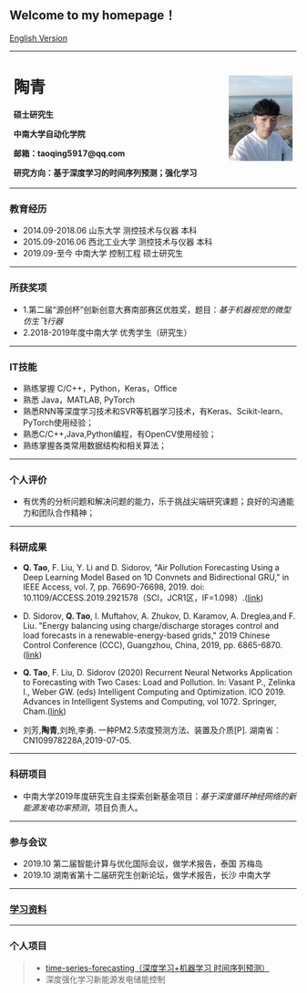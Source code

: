 ## Welcome to my homepage！

[English Version](index-en.md)




<table border="0">
  <tr>
    <td width="75%">
      <h1>陶青</h1>
      <p><b>硕士研究生</b></p>
      <p><b>中南大学自动化学院</b></p>
      <p><b>邮箱：taoqing5917@qq.com</b></p>
      <p><b>研究方向：基于深度学习的时间序列预测；强化学习</b></p>
    </td>
    <td width="25%">
      <img src="/taoqing5917.jpg" width="100%">      
    </td>
  </tr>
</table>





### **教育经历**
- 2014.09-2018.06 山东大学 测控技术与仪器 本科
- 2015.09-2016.06 西北工业大学 测控技术与仪器 本科
- 2019.09-至今 中南大学 控制工程 硕士研究生

---------------------------

### **所获奖项**
- 1.第二届“源创杯”创新创意大赛南部赛区优胜奖，题目：*基于机器视觉的微型仿生飞行器*
- 2.2018-2019年度中南大学 优秀学生（研究生）

---------------------------

### **IT技能**
- 熟练掌握  C/C++，Python，Keras，Office
- 熟悉		 Java，MATLAB, PyTorch
- 熟悉RNN等深度学习技术和SVR等机器学习技术，有Keras、Scikit-learn、PyTorch使用经验；
- 熟悉C/C++,Java,Python编程，有OpenCV使用经验；
- 熟练掌握各类常用数据结构和相关算法；

---------------------------

### **个人评价**
- 有优秀的分析问题和解决问题的能力，乐于挑战尖端研究课题；良好的沟通能力和团队合作精神；

---------------------------

### **科研成果**

- **Q. Tao**, F. Liu, Y. Li and D. Sidorov, "Air Pollution Forecasting Using a Deep Learning Model Based on 1D Convnets and Bidirectional GRU," in IEEE Access, vol. 7, pp. 76690-76698, 2019. doi: 10.1109/ACCESS.2019.2921578（SCI，JCR1区，IF=1.098）.([link](https://ieeexplore.ieee.org/document/8732985))

- D. Sidorov, **Q. Tao**, I. Muftahov, A. Zhukov, D. Karamov, A. Dreglea,and F. Liu. "Energy balancing using charge/discharge storages control and load forecasts in a renewable-energy-based grids," 2019 Chinese Control Conference (CCC), Guangzhou, China, 2019, pp. 6865-6870.([link](https://ieeexplore.ieee.org/document/8865777))
- **Q. Tao**, F. Liu, D. Sidorov (2020) Recurrent Neural Networks Application to Forecasting with Two Cases: Load and Pollution. In: Vasant P., Zelinka I., Weber GW. (eds) Intelligent Computing and Optimization. ICO 2019. Advances in Intelligent Systems and Computing, vol 1072. Springer, Cham.([link](https://link.springer.com/chapter/10.1007/978-3-030-33585-4_37))
- 刘芳,**陶青**,刘玲,李勇. 一种PM2.5浓度预测方法、装置及介质[P]. 湖南省：CN109978228A,2019-07-05.

---------------------------

### **科研项目**
- 中南大学2019年度研究生自主探索创新基金项目：*基于深度循环神经网络的新能源发电功率预测*，项目负责人。

---------------------------

### **参与会议**
- 2019.10  第二届智能计算与优化国际会议，做学术报告，泰国 苏梅岛
- 2019.10  湖南省第十二届研究生创新论坛，做学术报告，长沙 中南大学


---------------------


### **[学习资料](LearningPlan.md)**


-------------

### 个人项目
> - [time-series-forecasting（深度学习+机器学习 时间序列预测）](https://github.com/taoqing5917/time-series-forecasting)
> - 深度强化学习新能源发电储能控制

